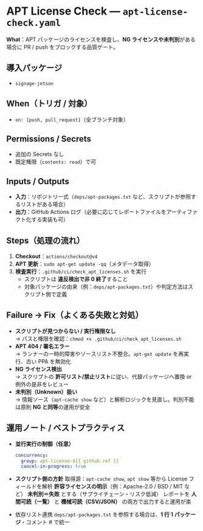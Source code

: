 # APT License Check — `apt-license-check.yaml`

**What**：APT パッケージのライセンスを検査し、**NG ライセンスや未判別**がある場合に PR / push をブロックする品質ゲート。

## **導入パッケージ**

- `signage-jetson`

## **When（トリガ / 対象）**

- `on: [push, pull_request]`（全ブランチ対象）

## **Permissions / Secrets**

- 追加の Secrets なし  
- 既定権限（`contents: read`）で可

## **Inputs / Outputs**

- **入力**：リポジトリ一式（`deps/apt-packages.txt` など、スクリプトが参照するリストがある場合）  
- **出力**：GitHub Actions ログ（必要に応じてレポートファイルをアーティファクト化する実装も可）

## **Steps（処理の流れ）**

1. **Checkout**：`actions/checkout@v4`  
2. **APT 更新**：`sudo apt-get update -qq`（メタデータ取得）  
3. **検査実行**：`.github/ci/check_apt_licenses.sh` を実行  
   - スクリプトは **違反検出で非 0 終了**すること  
   - 対象パッケージの由来（例：`deps/apt-packages.txt`）や判定方法はスクリプト側で定義

## **Failure → Fix（よくある失敗と対処）**

- **スクリプトが見つからない / 実行権限なし**  
  → パスと権限を確認：`chmod +x .github/ci/check_apt_licenses.sh`
- **APT 404 / 署名エラー**  
  → ランナーの一時的障害やソースリスト不整合。`apt-get update` を再実行、古い PPA を無効化
- **NG ライセンス検出**  
  → スクリプトの **許可リスト/禁止リスト**に従い、代替パッケージへ置換 or 例外の是非をレビュー
- **未判別（Unknown）扱い**  
  → 情報ソース（`apt-cache show` など）と解析ロジックを見直し。判別不能は原則 **NG と同等**の運用が安全

## **運用ノート / ベストプラクティス**

- **並行実行の制御（任意）**

  ```yaml
  concurrency:
    group: apt-license-${{ github.ref }}
    cancel-in-progress: true
  ```

- **スクリプト側の方針**
  取得源：`apt-cache show`, `apt show` 等から License フィールドを解析
  **許容ライセンスの明示**（例：Apache-2.0 / BSD / MIT など）
  **未判別＝失敗** とする（サプライチェーン・リスク低減）
  レポートを **人間可読（一覧）** と **機械可読（CSV/JSON）** の両方で出力すると運用が楽
- 依存リスト連携
  `deps/apt-packages.txt` を参照する場合は、**1 行 1 パッケージ**・コメント # で統一
